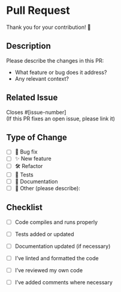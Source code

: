 # Pull Request

Thank you for your contribution! 🚀

## Description

Please describe the changes in this PR:
- What feature or bug does it address?
- Any relevant context?

## Related Issue

Closes #[issue-number]  
(If this PR fixes an open issue, please link it)

## Type of Change

- [ ] 🐛 Bug fix  
- [ ] ✨ New feature  
- [ ] 🛠️ Refactor  
- [ ] 🧪 Tests  
- [ ] 📝 Documentation  
- [ ] 🔧 Other (please describe):

## Checklist

- [ ] Code compiles and runs properly
- [ ] Tests added or updated
- [ ] Documentation updated (if necessary)
- [ ] I’ve linted and formatted the code
- [ ] I’ve reviewed my own code
- [ ] I’ve added comments where necessary

